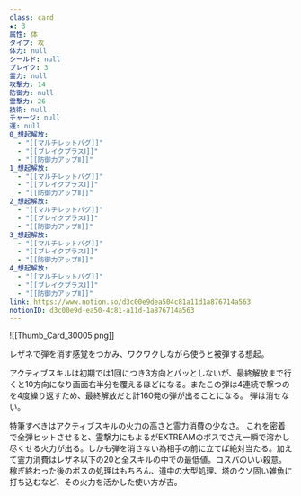 ```yaml
---
class: card
★: 3
属性: 体
タイプ: 攻
体力: null
シールド: null
ブレイク: 3
霊力: null
攻撃力: 14
防御力: null
霊撃力: 26
技術: null
チャージ: null
運: null
0_想起解放:
  - "[[マルチレットバグ]]"
  - "[[ブレイクプラスⅠ]]"
  - "[[防御力アップⅡ]]"
1_想起解放:
  - "[[マルチレットバグ]]"
  - "[[ブレイクプラスⅠ]]"
  - "[[防御力アップⅡ]]"
2_想起解放:
  - "[[マルチレットバグ]]"
  - "[[ブレイクプラスⅠ]]"
  - "[[防御力アップⅡ]]"
3_想起解放:
  - "[[マルチレットバグ]]"
  - "[[ブレイクプラスⅠ]]"
  - "[[防御力アップⅡ]]"
4_想起解放:
  - "[[マルチレットバグ]]"
  - "[[ブレイクプラスⅠ]]"
  - "[[防御力アップⅡ]]"
link: https://www.notion.so/d3c00e9dea504c81a11d1a876714a563
notionID: d3c00e9d-ea50-4c81-a11d-1a876714a563
---
```

![[Thumb_Card_30005.png]]

レザネで弾を消す感覚をつかみ、ワクワクしながら使うと被弾する想起。

アクティブスキルは初期では1回につき3方向とパッとしないが、最終解放まで行くと10方向になり画面右半分を覆えるほどになる。またこの弾は4連続で撃つのを4度繰り返すため、最終解放だと計160発の弾が出ることになる。
弾は消せない。

特筆すべきはアクティブスキルの火力の高さと霊力消費の少なさ。
これを密着で全弾ヒットさせると、霊撃力にもよるがEXTREAMのボスでさえ一瞬で溶かし尽くせる火力が出る。しかも弾を消さない為相手の前に立てば絶対当たる。加えて霊力消費はレザネ以下の20と全スキルの中での最低値。コスパのいい殺意。
稼ぎ終わった後のボスの処理はもちろん、道中の大型処理、塔のクソ固い雑魚に打ち込むなど、その火力を活かした使い方が吉。


